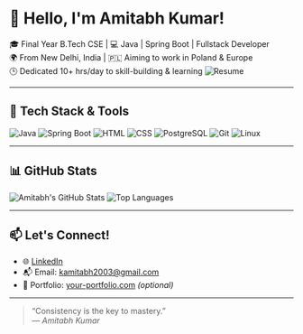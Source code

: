 # 👋 Hello, I'm Amitabh Kumar!

🎓 Final Year B.Tech CSE | 💻 Java | Spring Boot | Fullstack Developer  
🌍 From New Delhi, India | 🇵🇱 Aiming to work in Poland & Europe  
🕒 Dedicated 10+ hrs/day to skill-building & learning
![Resume](https://drive.google.com/file/d/1AL7eAexAjRLRtuxLfdVrjoHahtoMDiHP/view?usp=sharing)

---

## 🚀 Tech Stack & Tools
![Java](https://img.shields.io/badge/Java-%23ED8B00.svg?style=for-the-badge&logo=java&logoColor=white)
![Spring Boot](https://img.shields.io/badge/SpringBoot-6DB33F?style=for-the-badge&logo=springboot&logoColor=white)
![HTML](https://img.shields.io/badge/HTML5-%23E34F26.svg?style=for-the-badge&logo=html5&logoColor=white)
![CSS](https://img.shields.io/badge/CSS3-%231572B6.svg?style=for-the-badge&logo=css3&logoColor=white)
![PostgreSQL](https://img.shields.io/badge/PostgreSQL-%23336791.svg?style=for-the-badge&logo=postgresql&logoColor=white)
![Git](https://img.shields.io/badge/Git-%23F05033.svg?style=for-the-badge&logo=git&logoColor=white)
![Linux](https://img.shields.io/badge/Linux-%23FCC624.svg?style=for-the-badge&logo=linux&logoColor=black)

---

## 📊 GitHub Stats
![Amitabh's GitHub Stats](https://github-readme-stats.vercel.app/api?username=kamitabh24&show_icons=true&theme=radical)
![Top Languages](https://github-readme-stats.vercel.app/api/top-langs/?username=kamitabh24&layout=compact&theme=tokyonight)

---

## 📫 Let's Connect!
- 🌐 [LinkedIn](https://www.linkedin.com/in/kamitabh/)
- 📬 Email: kamitabh2003@gmail.com
- 🌟 Portfolio: [your-portfolio.com](https://your-portfolio.com) *(optional)*

---

> “Consistency is the key to mastery.”  
> *— Amitabh Kumar*
